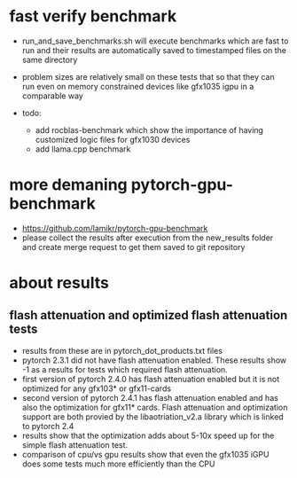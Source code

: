 # fast verify benchmark
- run_and_save_benchmarks.sh will execute benchmarks which
  are fast to run and their results are automatically saved
  to timestamped files on the same directory
- problem sizes are relatively small on these tests
  that so that they can run even on memory constrained devices
  like gfx1035 igpu in a comparable way

- todo: 
  - add rocblas-benchmark which show the importance of having customized
    logic files for gfx1030 devices
  - add llama.cpp benchmark

# more demaning pytorch-gpu-benchmark
- https://github.com/lamikr/pytorch-gpu-benchmark
- please collect the results after execution from the
  new_results folder and create merge request to get them saved to git repository

# about results

## flash attenuation and optimized flash attenuation tests
- results from these are in pytorch_dot_products.txt files
- pytorch 2.3.1 did not have flash attenuation enabled.
  These results show -1 as a results for tests which required
  flash attenuation.
- first version of pytorch 2.4.0 has flash attenuation enabled
  but it is not optimized for any gfx103* or gfx11-cards
- second version of pytorch 2.4.1 has flash attenuation enabled
  and has also the optimization for gfx11* cards.
  Flash attenuation and optimization support are both provied
  by the libaotriation_v2.a library which is linked to pytorch 2.4
- results show that the optimization adds about 5-10x speed up
  for the simple flash attenuation test.
- comparison of cpu/vs gpu results show that even the gfx1035 iGPU
  does some tests much more efficiently than the CPU
